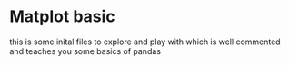 # Matplot basic     

this is some inital files to explore and play with which is well commented and teaches you some basics of pandas
